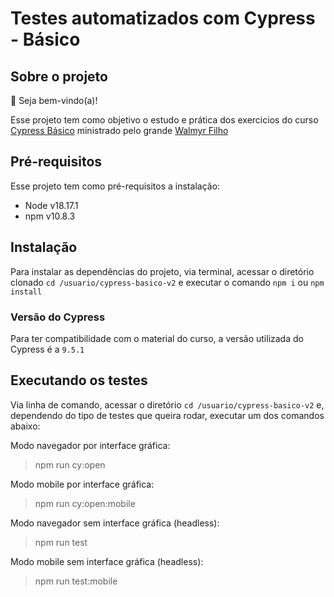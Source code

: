# Testes automatizados com Cypress - Básico

## Sobre o projeto
👋 Seja bem-vindo(a)!

Esse projeto tem como objetivo o estudo e prática dos exercicios do curso [Cypress Básico](https://www.udemy.com/course/testes-automatizados-com-cypress-basico) ministrado pelo grande [Walmyr Filho](https://github.com/wlsf82)

## Pré-requisitos

Esse projeto tem como pré-requisitos a instalação:

- Node v18.17.1
- npm v10.8.3

## Instalação

Para instalar as dependências do projeto, via terminal, acessar o diretório clonado `cd /usuario/cypress-basico-v2` e executar o comando `npm i` ou `npm install`

### Versão do Cypress

Para ter compatibilidade com o material do curso, a versão utilizada do Cypress é a `9.5.1`

## Executando os testes

Via linha de comando, acessar o diretório `cd /usuario/cypress-basico-v2` e, dependendo do tipo de testes que queira rodar, executar um dos comandos abaixo:

Modo navegador por interface gráfica:
> npm run cy:open

Modo mobile por interface gráfica:
> npm run cy:open:mobile

Modo navegador sem interface gráfica (headless):
> npm run test

Modo mobile sem interface gráfica (headless):
> npm run test:mobile
